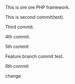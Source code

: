 This is ore ore PHP framework.

This is second commit(test).

Third commit.

4th commit.

5th commit

Feature branch commit test.

6th commit

change
